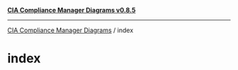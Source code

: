 [**CIA Compliance Manager Diagrams v0.8.5**](../README.md)

***

[CIA Compliance Manager Diagrams](../modules.md) / index

# index
